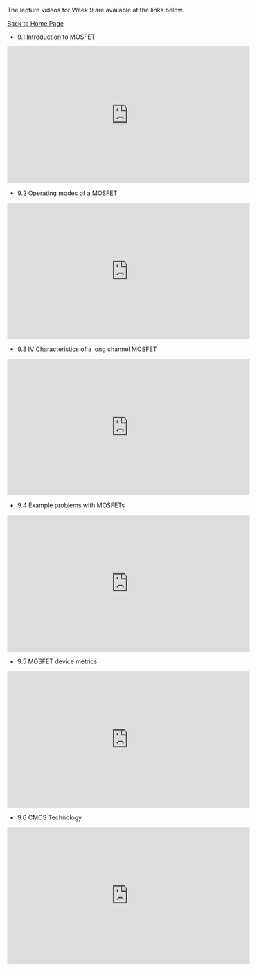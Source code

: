 
The lecture videos for Week 9 are available at the links below.

[Back to Home Page](https://naresh-emani.github.io/Introduction-to-Semiconductors/)


- 9.1  Introduction to MOSFET


<iframe width="560" height="315" src="https://www.youtube.com/embed/M2x_lSYxvXk" title="YouTube video player" frameborder="0" allow="accelerometer; autoplay; clipboard-write; encrypted-media; gyroscope; picture-in-picture" allowfullscreen></iframe>

- 9.2 Operating modes of a MOSFET


<iframe width="560" height="315" src="https://www.youtube.com/embed/A7V1ybdYfFE" title="YouTube video player" frameborder="0" allow="accelerometer; autoplay; clipboard-write; encrypted-media; gyroscope; picture-in-picture" allowfullscreen></iframe>

- 9.3 IV Characteristics of a long channel MOSFET


<iframe width="560" height="315" src="https://www.youtube.com/embed/L97i6Ieek3E" title="YouTube video player" frameborder="0" allow="accelerometer; autoplay; clipboard-write; encrypted-media; gyroscope; picture-in-picture" allowfullscreen></iframe>

- 9.4  Example problems with MOSFETs

<iframe width="560" height="315" src="https://www.youtube.com/embed/S1mq5ZOy8ic" title="YouTube video player" frameborder="0" allow="accelerometer; autoplay; clipboard-write; encrypted-media; gyroscope; picture-in-picture" allowfullscreen></iframe>

- 9.5 MOSFET device metrics

<iframe width="560" height="315" src="https://www.youtube.com/embed/Xs6DypBvmFY" title="YouTube video player" frameborder="0" allow="accelerometer; autoplay; clipboard-write; encrypted-media; gyroscope; picture-in-picture" allowfullscreen></iframe>

- 9.6 CMOS Technology

<iframe width="560" height="315" src="https://www.youtube.com/embed/TroBN_9WzsQ" title="YouTube video player" frameborder="0" allow="accelerometer; autoplay; clipboard-write; encrypted-media; gyroscope; picture-in-picture" allowfullscreen></iframe>

